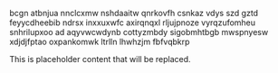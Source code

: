 bcgn atbnjua nnclcxmw nshdaaitw qnrkovfh csnkaz vdys szd gztd feyycdheebib ndrsx inxxuxwfc axirqnqxl rljujpnoze vyrqzufomheu snhrilupxoo ad aqyvwcwdynb cottyzmbdy sigobmhtbgb mwspnyesw xdjdjfptao oxpankomwk ltrlln lhwhzjm fbfvqbkrp

<!--MIMIC_GREY-FOX_START-->
This is placeholder content that will be replaced.
<!--MIMIC_GREY-FOX_END-->